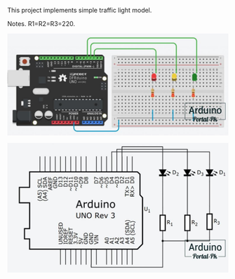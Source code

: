 This project implements simple traffic light model.  

Notes. R1=R2=R3=220.

![How to assemble the parts](maket_schema.jpg)

![The principal electronic schema](principal_schema.jpg)
